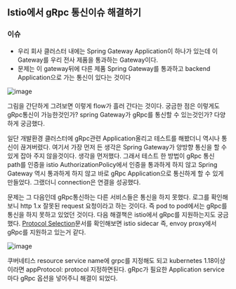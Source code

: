## Istio에서 gRpc 통신이슈 해결하기 

### 이슈 
- 우리 회사 클러스터 내에는 Spring Gateway Application이 하나가 있는데 이 Gateway를 우리 전사 제품을 통과하는 Gateway이다.
- 문제는 이 gateway뒤에 다른 제품 Spring Gateway를 통과하고 backend Application으로 가는 통신이 있다는 것이다

![image](https://github.com/youyoungnam/kubernetes-implement/assets/60678531/85b43b23-63f8-4135-9f4d-557bc0237aa2)


그림을 간단하게 그려보면 이렇게 flow가 흘러 간다는 것이다. 궁금한 점은  이렇게도 gRpc통신이 가능한것인가? spring Gateway가 gRpc를 통신할 수 있는것인가? 다양하게 궁금했다. 

일단 개발환경 클러스터에 gRpc관련 Application올리고 테스트를 해봤더니 역시나 통신이 끊겨버렸다. 여기서 가장 먼저 든 생각은 Spring Gateway가 양방향 통신을 할 수 있게 잡아 주지 않을것이다.
생각을 먼저했다. 그래서 테스트 한 방법이 gRpc 통신 path를 인증을 istio AuthorizationPolicy에서 인증을 통과하게 하지 않고 Spring Gateway 역시 통과하게 하지 않고 바로 gRpc Application으로 통신하게 할 수 있게 만들었다. 
그랬더니 connection은 연결을 성공했다. 


문제는 그 다음인데 gRpc통신하는 다른 서비스들은 통신을 하지 못했다. 로그를 확인해보니 http 1.x 잘못된 request 요청이라고 하는 것이다. 즉 pod to pod에서는 gRpc를 통신을 하지 못하고 있었던 것이다.
다음 해결책은 istio에서 gRpc를 지원하는지도 궁금했다. [Protocol Selection](https://istio.io/latest/docs/ops/configuration/traffic-management/protocol-selection/)문서를 확인해보면 istio sidecar 즉, envoy proxy에서 gRpc를 지원하고 있는거 같다.

![image](https://github.com/youyoungnam/kubernetes-implement/assets/60678531/1cae6d19-6840-4fc5-92cb-0c134fbac61a)

쿠버네티스 resource service name에 grpc를 지정해도 되고 kubernetes 1.18이상이라면 appProtocol: protocol 지정하면된다. gRpc가 필요한 Application service마다 gRpc 옵션을 넣어주니 해결이 되었다. 
